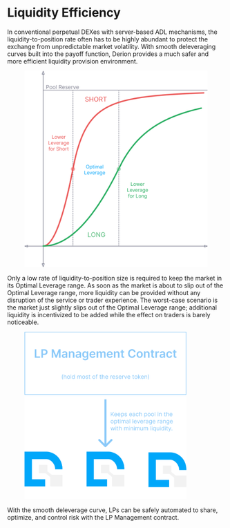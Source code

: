 # Liquidity Efficiency

In conventional perpetual DEXes with server-based ADL mechanisms, the liquidity-to-position rate often has to be highly abundant to protect the exchange from unpredictable market volatility. With smooth deleveraging curves built into the payoff function, Derion provides a much safer and more efficient liquidity provision environment.

<figure><img src="../.gitbook/assets/image (1).png" alt="" width="563"><figcaption></figcaption></figure>

Only a low rate of liquidity-to-position size is required to keep the market in its Optimal Leverage range. As soon as the market is about to slip out of the Optimal Leverage range, more liquidity can be provided without any disruption of the service or trader experience. The worst-case scenario is the market just slightly slips out of the Optimal Leverage range; additional liquidity is incentivized to be added while the effect on traders is barely noticeable.

<figure><img src="../.gitbook/assets/image (65).png" alt="" width="375"><figcaption></figcaption></figure>

With the smooth deleverage curve, LPs can be safely automated to share, optimize, and control risk with the LP Management contract.
